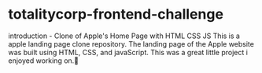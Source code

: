 # totalitycorp-frontend-challenge

introduction - Clone of Apple's Home Page with HTML CSS JS
This is a apple landing page clone repository. The landing page of the Apple website was built using HTML, CSS, and javaScript. This was a great little project i enjoyed working on.🙂
